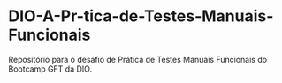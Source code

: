 # DIO-A-Pr-tica-de-Testes-Manuais-Funcionais

Repositório para o desafio de Prática de Testes Manuais Funcionais do Bootcamp GFT da DIO.
